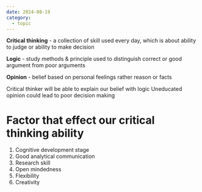 ```yaml
---
date: 2024-08-19
category:
  - topic
---
```

**Critical thinking** - a collection of skill used every day, which is about ability to judge or ability to make decision

**Logic** - study methods & principle used to distinguish correct or good argument from poor arguments 

**Opinion** - belief based on personal feelings rather reason or facts

Critical thinker will be able to explain our belief with logic
Uneducated opinion could lead to poor decision making

# Factor that effect our critical thinking ability
1. Cognitive development stage 
2. Good analytical communication
3. Research skill
4. Open mindedness
5. Flexibility
6. Creativity